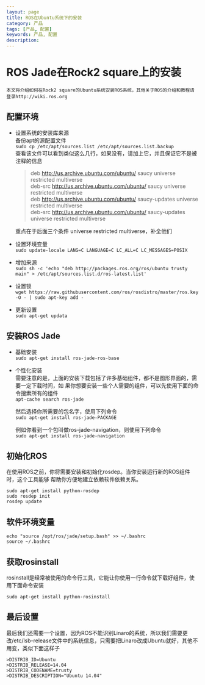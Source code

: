 ```yaml
---
layout: page
title: ROS在Ubuntu系统下的安装
category: 产品
tags: [产品, 配置]
keywords: 产品, 配置
description: 
---
```



# ROS Jade在Rock2 square上的安装 

	本文将介绍如何在Rock2 square的Ubuntu系统安装ROS系统，其他关于ROS的介绍和教程请登录http://wiki.ros.org  

## 配置环境  

* 设置系统的安装库来源  
	备份apt的源配置文件  
	`sudo cp /etc/apt/sources.list /etc/apt/sources.list.backup`  
	查看该文件可以看到类似这么几行，如果没有，请加上它，并且保证它不是被注释的信息  
	> deb http://us.archive.ubuntu.com/ubuntu/ saucy universe restricted multiverse  
	> deb-src http://us.archive.ubuntu.com/ubuntu/ saucy universe  restricted multiverse  
	> deb http://us.archive.ubuntu.com/ubuntu/ saucy-updates universe  restricted multiverse  
	> deb-src http://us.archive.ubuntu.com/ubuntu/ saucy-updates universe restricted multiverse  

	重点在于后面三个条件 universe restricted multiverse，补全他们  

* 设置环境变量  
	`sudo update-locale LANG=C LANGUAGE=C LC_ALL=C LC_MESSAGES=POSIX`  

* 增加来源  
	`sudo sh -c 'echo "deb http://packages.ros.org/ros/ubuntu trusty main" > /etc/apt/sources.list.d/ros-latest.list'`  

* 设置锁  
	`wget https://raw.githubusercontent.com/ros/rosdistro/master/ros.key -O - | sudo apt-key add -`  

* 更新设置  
	`sudo apt-get updata`  

## 安装ROS Jade  

* 基础安装  
	`sudo apt-get install ros-jade-ros-base`  
	
* 个性化安装  
	需要注意的是，上面的安装下载包括了许多基础组件，都不是图形界面的，需要一定下载时间，如	果你想要安装一些个人需要的组件，可以先使用下面的命令搜索所有的组件  
	`apt-cache search ros-jade`  

	然后选择你所需要的包名字，使用下列命令  
	`sudo apt-get install ros-jade-PACKAGE`  

	例如你看到一个包叫做ros-jade-navigation，则使用下列命令  
	`sudo apt-get install ros-jade-navigation`  

## 初始化ROS  

在使用ROS之前，你将需要安装和初始化rosdep。当你安装运行新的ROS组件时，这个工具能够	帮助你方便地建立依赖软件依赖关系。  

	sudo apt-get install python-rosdep  
	sudo rosdep init  
	rosdep update  

## 软件环境变量  

	echo "source /opt/ros/jade/setup.bash" >> ~/.bashrc  
	source ~/.bashrc  

## 获取rosinstall

rosinstall是经常被使用的命令行工具，它能让你使用一行命令就下载好组件，使用下面命令安装  

	sudo apt-get install python-rosinstall  

## 最后设置

最后我们还需要一个设置，因为ROS不能识别Linaro的系统，所以我们需要更改/etc/lsb-release文件中的系统信息，只需要把Linaro改成Ubuntu就好，其他不用变，类似下面这样子  
	
	>DISTRIB_ID=Ubuntu  
	>DISTRIB_RELEASE=14.04  
	>DISTRIB_CODENAME=trusty  
	>DISTRIB_DESCRIPTION="Ubuntu 14.04"  
